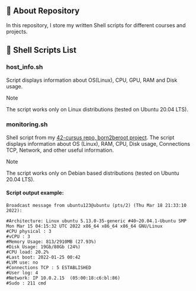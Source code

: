 ## 📜 About Repository
In this repository, I store my written Shell scripts for different courses and projects.

## 📑 Shell Scripts List

### host_info.sh 

Script displays information about OS(Linux), CPU, GPU, RAM and Disk usage.
> [!Note]
> The script works only on Linux distributions (tested on Ubuntu 20.04 LTS).

### monitoring.sh 

Shell script from my [42-cursus repo, born2beroot project](https://github.com/dpetrosy/42-cursus/tree/master/01_born2beroot).
The script displays information about OS (Linux), RAM, CPU, Disk usage, Connections TCP, Network, and other useful information.
> [!Note]
> The script works only on Debian based distributions (tested on Ubuntu 20.04 LTS).

#### Script output example:

    Broadcast message from ubuntu123@ubuntu (pts/2) (Thu Mar 18 21:33:10 2022):
    
    #Architecture: Linux ubuntu 5.13.0-35-generic #40~20.04.1-Ubuntu SMP Mon Mar 15 04:15:32 UTC 2022 x86_64 x86_64 x86_64 GNU/Linux
    #CPU physical : 3
    #vCPU : 3
    #Memory Usage: 813/2910MB (27.93%)
    #Disk Usage: 19Gb/80Gb (24%)
    #CPU load: 20.2%
    #Last boot: 2022-01-25 00:42
    #LVM use: no
    #Connections TCP : 5 ESTABLISHED
    #User log: 4
    #Network: IP 10.0.2.15  (05:00:18:c6:bl:86)
    #Sudo : 211 cmd
